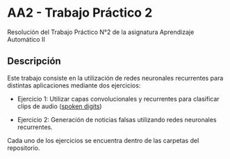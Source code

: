 # AA2 - Trabajo Práctico 2
Resolución del Trabajo Práctico N°2 de la asignatura Aprendizaje Automático II

## Descripción
Este trabajo consiste en la utilización de redes neuronales recurrentes para distintas aplicaciones mediante dos ejercicios:

- Ejercicio 1: Utilizar capas convolucionales y recurrentes para clasificar clips de audio ([spoken digits](https://www.google.com/url?q=https://www.tensorflow.org/datasets/catalog/spoken_digit&sa=D&source=editors&ust=1720542894246720&usg=AOvVaw1bJwp2OScPtqd9wuMN486P))

- Ejercicio 2: Generación de noticias falsas utilizando redes neuronales recurrentes.

Cada uno de los ejercicios se encuentra dentro de las carpetas del repositorio.


